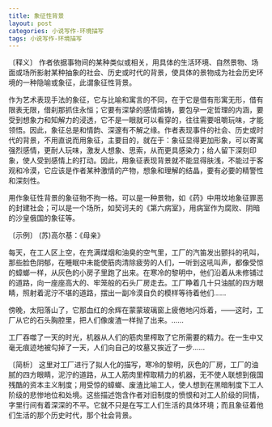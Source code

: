 ```yaml
---
title: 象征性背景
layout: post
categories: 小说写作-环境描写
tags: 小说写作-环境描写
---
```


〔释义〕 作者依据事物间的某种类似或相关，用具体的生活环境、自然景物、场面或场所影射某种抽象的社会、历史或时代的背景，使具体的景物成为社会历史环境的一种隐喻或象征，此谓象征性背景。

作为艺术表现手法的象征，它与比喻和寓言的不同，在于它是借有形寓无形，借有限表无限，借刹那抓住永恒；它要有深挚的感情熔铸，要包孕一定哲理的内涵，要受到想象力和知解力的浸透，它不是一眼就可以看穿的，往往需要咀嚼玩味，才能领悟。因此，象征总是和情韵、深邃有不解之缘。作者表现事件的社会、历史或时代的背景，不用直说而用象征，主要目的，就在于：象征显得更加形象，可以寄寓强烈感情，更耐人玩味，激发人想象、思索，从而更具感染力；给人留下深刻印象，使人受到感情上的打动。因此，用象征表现背景就不能显得肤浅，不能过于客观和冷漠，它应该是作者某种激情的产物，想象和理解的结晶，要有必要的精警性和深刻性。

用作象征性背景的象征物不拘一格。可以是一种景物，如《药》中用坟地象征罪恶的封建社会；可以是一个场所，如契诃夫的《第六病室》，用病室作为腐败、阴暗的沙皇俄国的象征等。

〔示例〕 (苏)高尔基：《母亲》

每天，在工人区上空，在充满煤烟和油臭的空气里，工厂的汽笛发出颤抖的吼叫，那些脸色阴郁，在睡眠中未能使筋肉清除疲劳的人们，一听到这吼叫声，都像受惊的蟑螂一样，从灰色的小房子里跑了出来。在寒冷的黎明中，他们沿着从未修铺过的道路，向一座座高大的、牢笼般的石头厂房走去。工厂睁着几十只油腻的四方眼睛，照射着泥泞不堪的道路，摆出一副冷漠自负的模样等待着他们……

傍晚，太阳落山了，它那血红的余辉在蒙蒙玻璃窗上疲倦地闪烁着，——这时，工厂从它的石头胸腔里，把人们像废渣一样抛了出来。……

工厂吞噬了一天的时光，机器从人们的筋肉里榨取了它所需要的精力。在一生中又毫无痕迹地被勾掉了一天，人们向自己的坟墓又挨近了一步……

〔简析〕 这里对工厂进行了拟人化的描写，寒冷的黎明，灰色的厂房，工厂的油腻的四方眼睛，泥泞的道路，从工人筋肉里榨取精力的机器，无不使人联想到俄国残酷的资本主义制度；用受惊的蟑螂、废渣比喻工人，使人想到在黑暗制度下工人阶级的悲惨地位和处境。这些描述饱含作者对旧制度的愤恨和对工人阶级的同情，字里行间有着深深的不平。它就不只是在写工人们生活的具体环境；而且象征着他们生活的那个历史时代，那个社会背景。 